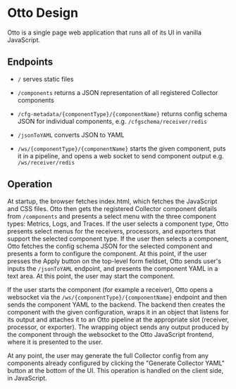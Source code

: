 # Otto Design

Otto is a single page web application that runs all of its UI in vanilla JavaScript.

## Endpoints

* `/` serves static files

* `/components` returns a JSON representation of all registered Collector components 

* `/cfg-metadata/{componentType}/{componentName}` returns config schema JSON for individual components, e.g. `/cfgschema/receiver/redis`
 
* `/jsonToYAML` converts JSON to YAML

* `/ws/{componentType}/{componentName}` starts the given component, puts it in a pipeline, and opens a web socket to send component output e.g. `/ws/receiver/redis`

## Operation

At startup, the browser fetches index.html, which fetches the JavaScript and CSS files. Otto then gets the registered Collector component details from
`/components` and presents a select menu with the three component types: Metrics, Logs, and Traces. If the user selects a component type, Otto
presents select menus for the receivers, processors, and exporters that support the selected component type. If the user then selects a component, Otto
fetches the config schema JSON for the selected component and presents a form to configure the component.
At this point, if the user presses the Apply button on the top-level form fieldset, Otto sends user's inputs the `/jsonToYAML` endpoint, and presents the
component YAML in a text area. At this point, the user may start the component.

If the user starts the component (for example a receiver), Otto opens a websocket via the `/ws/{componentType}/{componentName}` endpoint and then sends
the component YAML to the backend. The backend then creates the component with the given configuration, wraps it in an object that listens for its output
and attaches it to an Otto pipeline at the appropriate slot (receiver, processor, or exporter). The wrapping object sends any output produced by the component
through the websocket to the Otto JavaScript frontend, where it is presented to the user.

At any point, the user may generate the full Collector config from any components already configured by clicking the "Generate Collector YAML" button at the bottom
of the UI. This operation is handled on the client side, in JavaScript.

